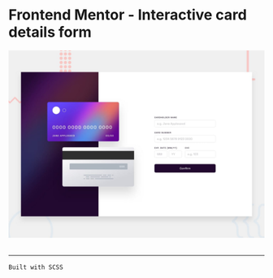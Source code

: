 # Frontend Mentor - Interactive card details form

![Design preview for the Interactive card details form coding challenge](./imgs/desktop-preview.jpg)
<br /><br/>
___
```
Built with SCSS
```